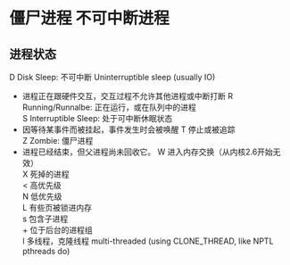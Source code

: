 # 僵尸进程 不可中断进程

## 进程状态
D Disk Sleep: 不可中断 Uninterruptible sleep (usually IO)  
- 进程正在跟硬件交互，交互过程不允许其他进程或中断打断
R Running/Runnalbe: 正在运行，或在队列中的进程  
S Interruptible Sleep: 处于可中断休眠状态  
- 因等待某事件而被挂起，事件发生时会被唤醒
T 停止或被追踪  
Z Zombie: 僵尸进程  
- 进程已经结束，但父进程尚未回收它。
W 进入内存交换（从内核2.6开始无效）  
X 死掉的进程  
< 高优先级  
N 低优先级  
L 有些页被锁进内存  
s 包含子进程  
\+ 位于后台的进程组  
l 多线程，克隆线程 multi-threaded (using CLONE_THREAD, like NPTL pthreads do)  